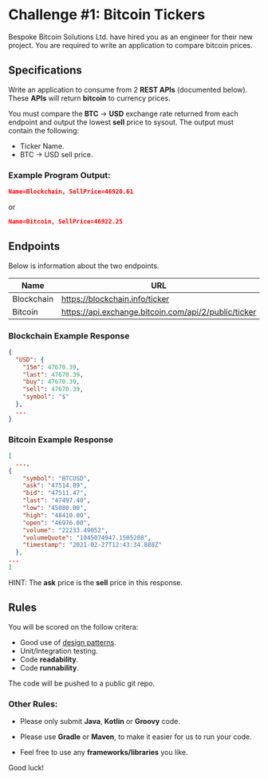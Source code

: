 # Challenge #1: Bitcoin Tickers

Bespoke Bitcoin Solutions Ltd. have hired you as an engineer for their new project. You are required to write an
application to compare bitcoin prices.

## Specifications

Write an application to consume from 2 **REST APIs** (documented below). 
These **APIs** will return **bitcoin** to currency prices.

You must compare the **BTC** -> **USD** exchange rate returned from each endpoint and output the lowest **sell** price to sysout.
The output must contain the following:

- Ticker Name.
- BTC -> USD sell price.

### Example Program Output:

```json
Name=Blockchain, SellPrice=46920.61
```

or

```json
Name=Bitcoin, SellPrice=46922.25
```


## Endpoints

Below is information about the two endpoints.

Name       | URL                                                  | 
-----------|------------------------------------------------------|
Blockchain | https://blockchain.info/ticker                       | 
Bitcoin    | https://api.exchange.bitcoin.com/api/2/public/ticker |

### Blockchain Example Response

```json
{
  "USD": {
    "15m": 47670.39,
    "last": 47670.39,
    "buy": 47670.39,
    "sell": 47670.39,
    "symbol": "$"
  },
  ...
}
```

### Bitcoin Example Response
```json
[
  ...,
{
    "symbol": "BTCUSD",
    "ask": "47514.89",
    "bid": "47511.47",
    "last": "47497.40",
    "low": "45080.00",
    "high": "48410.00",
    "open": "46976.00",
    "volume": "22233.49052",
    "volumeQuote": "1045074947.1505288",
    "timestamp": "2021-02-27T12:43:34.888Z"
  },
...
]
```

HINT: The **ask** price is the **sell** price in this response.

## Rules

You will be scored on the follow critera:

- Good use of [design patterns](https://sourcemaking.com/design_patterns).
- Unit/Integration testing.
- Code **readability**.
- Code **runnability**.

The code will be pushed to a public git repo. 

### Other Rules:

- Please only submit **Java**, **Kotlin** or **Groovy** code. 

- Please use **Gradle** or **Maven**, to make it easier for us to run your code.

- Feel free to use any **frameworks/libraries** you like.


Good luck!